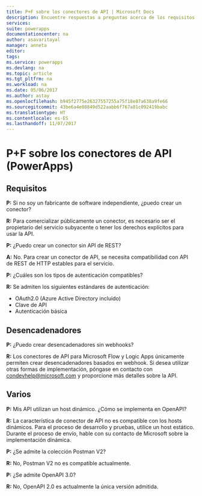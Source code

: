 ```yaml
---
title: P+F sobre los conectores de API | Microsoft Docs
description: Encuentre respuestas a preguntas acerca de los requisitos, los desencadenadores y otros temas.
services: 
suite: powerapps
documentationcenter: na
author: asavaritayal
manager: anneta
editor: 
tags: 
ms.service: powerapps
ms.devlang: na
ms.topic: article
ms.tgt_pltfrm: na
ms.workload: na
ms.date: 05/06/2017
ms.author: astay
ms.openlocfilehash: b945f2775e26327557255a75f18e87a638a9fe66
ms.sourcegitcommit: 43be6a4e08849d522aabb6f767a81c092419babc
ms.translationtype: HT
ms.contentlocale: es-ES
ms.lasthandoff: 11/07/2017
---
```

# <a name="api-connector-faq-powerapps"></a>P+F sobre los conectores de API (PowerApps)
## <a name="requirements"></a>Requisitos
**P:** Si no soy un fabricante de software independiente, ¿puedo crear un conector?

**R:** Para comercializar públicamente un conector, es necesario ser el propietario del servicio subyacente o tener los derechos explícitos para usar la API.

**P:** ¿Puedo crear un conector sin API de REST?

**A:** No. Para crear un conector de API, se necesita compatibilidad con API de REST de HTTP estables para el servicio.

**P:** ¿Cuáles son los tipos de autenticación compatibles?

**R:** Se admiten los siguientes estándares de autenticación:

* OAuth2.0 (Azure Active Directory incluido)
* Clave de API
* Autenticación básica

## <a name="triggers"></a>Desencadenadores
**P:** ¿Puedo crear desencadenadores sin webhooks? 

**R:** Los conectores de API para Microsoft Flow y Logic Apps únicamente permiten crear desencadenadores basados en webhook. Si desea utilizar otras formas de implementación, póngase en contacto con [condevhelp@microsoft.com](mailto:condevhelp@microsoft.com) y proporcione más detalles sobre la API.

## <a name="miscellaneous"></a>Varios
**P:** Mis API utilizan un host dinámico. ¿Cómo se implementa en OpenAPI?

**R:** La característica de conector de API no es compatible con los hosts dinámicos. Para el proceso de desarrollo y pruebas, utilice un host estático. Durante el proceso de envío, hable con su contacto de Microsoft sobre la implementación dinámica.

**P:**  ¿Se admite la colección Postman V2?

**R:** No, Postman V2 no es compatible actualmente.

**P:** ¿Se admite OpenAPI 3.0?

**R:** No, OpenAPI 2.0 es actualmente la única versión admitida.

